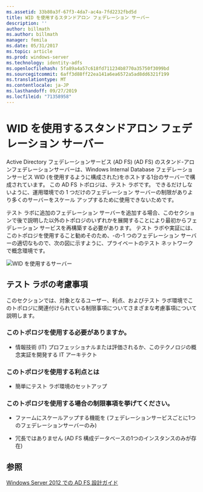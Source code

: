 ```yaml
---
ms.assetid: 33b80a3f-67f3-4da7-ac4a-7fd2232fbd5d
title: WID を使用するスタンドアロン フェデレーション サーバー
description: ''
author: billmath
ms.author: billmath
manager: femila
ms.date: 05/31/2017
ms.topic: article
ms.prod: windows-server
ms.technology: identity-adfs
ms.openlocfilehash: 5fa89a4a57c618fd711234b8770a35750f3099bd
ms.sourcegitcommit: 6aff3d88ff22ea141a6ea6572a5ad8dd6321f199
ms.translationtype: MT
ms.contentlocale: ja-JP
ms.lasthandoff: 09/27/2019
ms.locfileid: "71358958"
---
```

# <a name="stand-alone-federation-server-using-wid"></a>WID を使用するスタンドアロン フェデレーション サーバー

Active Directory フェデレーションサービス (AD FS) \(AD FS\) のスタンド\-アロンフェデレーションサーバーは、Windows Internal Database フェデレーションサービス WID \(を使用するように構成された\)をホストする1台のサーバーで構成されています。 この AD FS トポロジは、テスト ラボです。 できるだけしないように、運用環境での 1 つだけのフェデレーション サーバーの制限がありより多くのサーバーをスケール アップするために使用できないためです。  
  
テスト ラボに追加のフェデレーション サーバーを追加する場合、このセクションで後で説明した以外のトポロジのいずれかを展開することにより最初からフェデレーション サービスを再構築する必要があります。 テスト ラボや実証には、このトポロジを使用すること勧めそのため、\-の\-1 つのフェデレーション サーバーの適切なもので、次の図に示すように、プライベートのテスト ネットワークで概念環境です。  
  
![WID を使用するサーバー](media/FedServerWID.gif)  
  
## <a name="test-lab-considerations"></a>テスト ラボの考慮事項  
このセクションでは、対象となるユーザー、利点、およびテスト ラボ環境でこのトポロジに関連付けられている制限事項についてさまざまな考慮事項について説明します。  
  
### <a name="who-should-use-this-topology"></a>このトポロジを使用する必要がありますか。  
  
-   情報技術 \(IT\) プロフェッショナルまたは評価されるか、このテクノロジの概念実証を開発する IT アーキテクト  
  
### <a name="what-are-the-benefits-of-using-this-topology"></a>このトポロジを使用する利点とは  
  
-   簡単にテスト ラボ環境のセットアップ  
  
### <a name="what-are-the-limitations-of-using-this-topology"></a>このトポロジを使用する場合の制限事項を挙げてください。  
  
-   ファームにスケールアップする機能を \(フェデレーションサービスごとに1つのフェデレーションサーバーのみ\)  
  
-   冗長ではありません \(AD FS 構成データベースの1つのインスタンスのみが存在\)  
  

## <a name="see-also"></a>参照
[Windows Server 2012 での AD FS 設計ガイド](AD-FS-Design-Guide-in-Windows-Server-2012.md)
